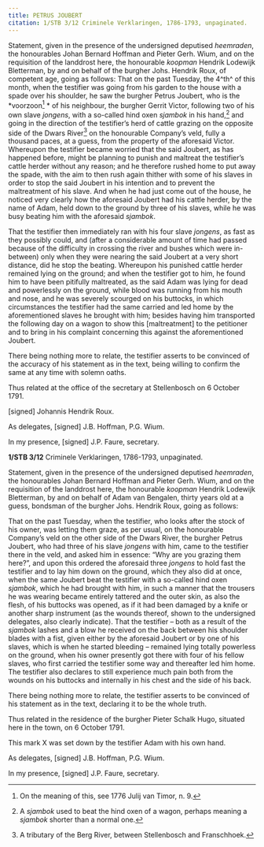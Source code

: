 ```yaml
---
title: PETRUS JOUBERT
citation: 1/STB 3/12 Criminele Verklaringen, 1786-1793, unpaginated.
---
```


Statement, given in the presence of the undersigned deputised *heemraden*, the honourables Johan Bernard Hoffman and Pieter Gerh. Wium, and on the requisition of the landdrost here, the honourable *koopman* Hendrik Lodewijk Bletterman, by and on behalf of the burgher Johs. Hendrik Roux, of competent age, going as follows: That on the past Tuesday, the 4^th^ of this month, when the testifier was going from his garden to the house with a spade over his shoulder, he saw the burgher Petrus Joubert, who is the *voorzoon[^1] * of his neighbour, the burgher Gerrit Victor, following two of his own slave *jongens*, with a so-called hind oxen *sjambok* in his hand,[^2] and going in the direction of the testifier’s herd of cattle grazing on the opposite side of the Dwars River[^3] on the honourable Company’s veld, fully a thousand paces, at a guess, from the property of the aforesaid Victor. Whereupon the testifier became worried that the said Joubert, as has happened before, might be planning to punish and maltreat the testifier’s cattle herder without any reason; and he therefore rushed home to put away the spade, with the aim to then rush again thither with some of his slaves in order to stop the said Joubert in his intention and to prevent the maltreatment of his slave. And when he had just come out of the house, he noticed very clearly how the aforesaid Joubert had his cattle herder, by the name of Adam, held down to the ground by three of his slaves, while he was busy beating him with the aforesaid *sjambok*.

That the testifier then immediately ran with his four slave *jongens*, as fast as they possibly could, and (after a considerable amount of time had passed because of the difficulty in crossing the river and bushes which were in-between) only when they were nearing the said Joubert at a very short distance, did he stop the beating. Whereupon his punished cattle herder remained lying on the ground; and when the testifier got to him, he found him to have been pitifully maltreated, as the said Adam was lying for dead and powerlessly on the ground, while blood was running from his mouth and nose, and he was severely scourged on his buttocks, in which circumstances the testifier had the same carried and led home by the aforementioned slaves he brought with him; besides having him transported the following day on a wagon to show this \[maltreatment\] to the petitioner and to bring in his complaint concerning this against the aforementioned Joubert.

There being nothing more to relate, the testifier asserts to be convinced of the accuracy of his statement as in the text, being willing to confirm the same at any time with solemn oaths.

Thus related at the office of the secretary at Stellenbosch on 6 October 1791.

\[signed\] Johannis Hendrik Roux.

As delegates, \[signed\] J.B. Hoffman, P.G. Wium.

In my presence, \[signed\] J.P. Faure, secretary.

**1/STB 3/12** Criminele Verklaringen, 1786-1793, unpaginated.

Statement, given in the presence of the undersigned deputised *heemraden*, the honourables Johan Bernard Hoffman and Pieter Gerh. Wium, and on the requisition of the landdrost here, the honourable *koopman* Hendrik Lodewijk Bletterman, by and on behalf of Adam van Bengalen, thirty years old at a guess, bondsman of the burgher Johs. Hendrik Roux, going as follows:

That on the past Tuesday, when the testifier, who looks after the stock of his owner, was letting them graze, as per usual, on the honourable Company’s veld on the other side of the Dwars River, the burgher Petrus Joubert, who had three of his slave *jongens* with him, came to the testifier there in the veld, and asked him in essence: “Why are you grazing them here?”, and upon this ordered the aforesaid three *jongens* to hold fast the testifier and to lay him down on the ground, which they also did at once, when the same Joubert beat the testifier with a so-called hind oxen *sjambok*, which he had brought with him, in such a manner that the trousers he was wearing became entirely tattered and the outer skin, as also the flesh, of his buttocks was opened, as if it had been damaged by a knife or another sharp instrument (as the wounds thereof, shown to the undersigned delegates, also clearly indicate). That the testifier – both as a result of the *sjambok* lashes and a blow he received on the back between his shoulder blades with a fist, given either by the aforesaid Joubert or by one of his slaves, which is when he started bleeding – remained lying totally powerless on the ground, when his owner presently got there with four of his fellow slaves, who first carried the testifier some way and thereafter led him home. The testifier also declares to still experience much pain both from the wounds on his buttocks and internally in his chest and the side of his back.

There being nothing more to relate, the testifier asserts to be convinced of his statement as in the text, declaring it to be the whole truth.

Thus related in the residence of the burgher Pieter Schalk Hugo, situated here in the town, on 6 October 1791.

This mark X was set down by the testifier Adam with his own hand.

As delegates, \[signed\] J.B. Hoffman, P.G. Wium.

In my presence, \[signed\] J.P. Faure, secretary.

[^1]: On the meaning of this, see 1776 Julij van Timor, n. 9.

[^2]: A *sjambok* used to beat the hind oxen of a wagon, perhaps meaning a *sjambok* shorter than a normal one.

[^3]: A tributary of the Berg River, between Stellenbosch and Franschhoek.
